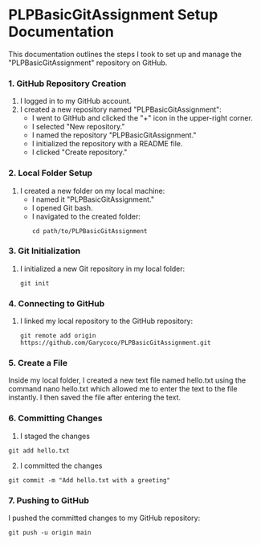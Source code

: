 # PLPBasicGitAssignment Setup Documentation

This documentation outlines the steps I took to set up and manage the "PLPBasicGitAssignment" repository on GitHub.

### 1. GitHub Repository Creation

1. I logged in to my GitHub account.
2. I created a new repository named "PLPBasicGitAssignment":
   - I went to GitHub and clicked the "+" icon in the upper-right corner.
   - I selected "New repository."
   - I named the repository "PLPBasicGitAssignment."
   - I initialized the repository with a README file.
   - I clicked "Create repository."

### 2. Local Folder Setup

1. I created a new folder on my local machine:
   - I named it "PLPBasicGitAssignment."
   - I opened Git bash.
   - I navigated to the created folder:
     ```
     cd path/to/PLPBasicGitAssignment
     
     ```

### 3. Git Initialization

1. I initialized a new Git repository in my local folder:
   ```
   git init
   
   ```
### 4. Connecting to GitHub
1. I linked my local repository to the GitHub repository:
   ```
   git remote add origin https://github.com/Garycoco/PLPBasicGitAssignment.git
   
   ```
### 5. Create a File
Inside my local folder, I created a new text file named hello.txt using the command nano hello.txt which allowed me to enter the text to the file instantly.
I then saved the file after entering the text.

### 6. Committing Changes
1. I staged the changes
```
git add hello.txt

```
2. I committed the changes
```
git commit -m "Add hello.txt with a greeting"

```
### 7. Pushing to GitHub
I pushed the committed changes to my GitHub repository:
```
git push -u origin main

```
